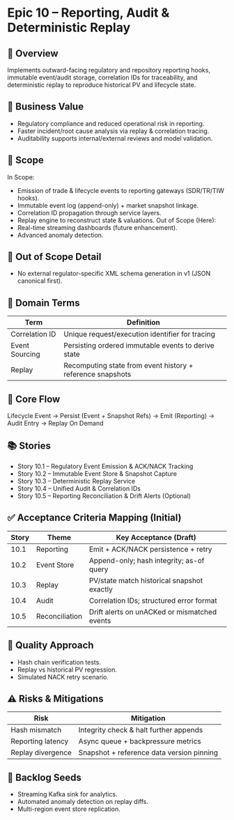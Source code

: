 # Epic 10 – Reporting, Audit & Deterministic Replay

## 📌 Overview
Implements outward-facing regulatory and repository reporting hooks, immutable event/audit storage, correlation IDs for traceability, and deterministic replay to reproduce historical PV and lifecycle state.

## 🎯 Business Value
- Regulatory compliance and reduced operational risk in reporting.
- Faster incident/root cause analysis via replay & correlation tracing.
- Auditability supports internal/external reviews and model validation.

## 🧠 Scope
In Scope:
- Emission of trade & lifecycle events to reporting gateways (SDR/TR/TIW hooks).
- Immutable event log (append-only) + market snapshot linkage.
- Correlation ID propagation through service layers.
- Replay engine to reconstruct state & valuations.
Out of Scope (Here):
- Real-time streaming dashboards (future enhancement).
- Advanced anomaly detection.

## 🚫 Out of Scope Detail
- No external regulator-specific XML schema generation in v1 (JSON canonical first).

## 🔐 Domain Terms
| Term | Definition |
|------|------------|
| Correlation ID | Unique request/execution identifier for tracing |
| Event Sourcing | Persisting ordered immutable events to derive state |
| Replay | Recomputing state from event history + reference snapshots |

## 🔄 Core Flow
Lifecycle Event → Persist (Event + Snapshot Refs) → Emit (Reporting) → Audit Entry → Replay On Demand

## 📚 Stories
- Story 10.1 – Regulatory Event Emission & ACK/NACK Tracking
- Story 10.2 – Immutable Event Store & Snapshot Capture
- Story 10.3 – Deterministic Replay Service
- Story 10.4 – Unified Audit & Correlation IDs
- Story 10.5 – Reporting Reconciliation & Drift Alerts (Optional)

## ✅ Acceptance Criteria Mapping (Initial)
| Story | Theme | Key Acceptance (Draft) |
|-------|-------|------------------------|
| 10.1 | Reporting | Emit + ACK/NACK persistence + retry |
| 10.2 | Event Store | Append-only; hash integrity; as-of query |
| 10.3 | Replay | PV/state match historical snapshot exactly |
| 10.4 | Audit | Correlation IDs; structured error format |
| 10.5 | Reconciliation | Drift alerts on unACKed or mismatched events |

## 🧪 Quality Approach
- Hash chain verification tests.
- Replay vs historical PV regression.
- Simulated NACK retry scenario.

## ⚠️ Risks & Mitigations
| Risk | Mitigation |
|------|------------|
| Hash mismatch | Integrity check & halt further appends |
| Reporting latency | Async queue + backpressure metrics |
| Replay divergence | Snapshot + reference data version pinning |

## 🔮 Backlog Seeds
- Streaming Kafka sink for analytics.
- Automated anomaly detection on replay diffs.
- Multi-region event store replication.
